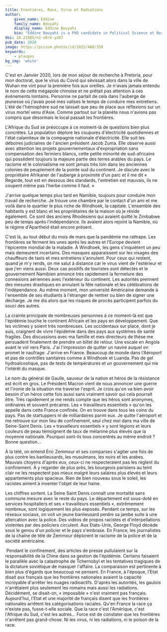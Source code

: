 ```yaml
---
title: Frontières, Race, Virus et Radiations
author:
    given_name: Eddine
    family_name: Bouyahi
    display_name: Eddine Bouyahi
    bio: "Eddine Bouyahi is a PhD candidate in Political Science at Northwestern University and Sciences Po. After completing his Masters at Sciences Po on the politics of land redistribution in Zimbabwe, his current dissertation project focuses on the links between labor, nationalist politics, and populism in Southern Africa."
doi: 10.21985/n2-v6re-yz87
pub_date: 2020
image: https://picsum.photos/id/1025/480/350
keywords:
    - plauges
bg_img: 'white'
---
```


C'est en Janvier 2020, lors de mon séjour de recherche à Pretoria, pour mon doctorat, que le virus du Covid qui sévissait alors dans la ville de Wuhan me vint pour la première fois aux oreilles. Je n'avais jamais entendu le nom de cette mégapole chinoise et ne prêtait pas attention à ces événements lointains. Personne ne parlait de cela dans l'auberge de jeunesse où j'avais posé mes valises le temps de conduire mes entretiens. L'été de l'hémisphère sud ne laissait que peu de place aux réflexions sur un virus mortel venu d'Asie. Comme partout sur la planète nous n'avions pas compris que désormais le local passait les frontières.

L'Afrique du Sud se préoccupe à ce moment-là de questions bien plus concrètes. La population déplore les coupures d'électricité quotidiennes et l'état calamiteux de la compagnie nationale d'électricité. Elle suit les déboires judiciaires de l'ancien président Jacob Zuma. Elle observe aussi avec attention les projets gouvernementaux d'expropriation sans compensation des fermiers blancs, cette petite minorité de sud-africains qui possèdent toujours la majeure partie des terres arables du pays. Le racisme et le colonialisme ne sont jamais très loin dans les anciennes colonies de peuplement de la pointe sud du continent. Je discute avec le propriétaire Afrikaner de l'auberge à proximité d'un parc et il me dit « Regarde, tout est en dessous des standards, l'entretien est mauvais, ils ne coupent même pas l'herbe comme il faut. »

J'arrive quelque temps plus tard en Namibie, toujours pour conduire mon travail de recherche. Je trouve une chambre par le contact d'un ami et me voilà dans le quartier le plus riche de Windhoek, la capitale. L'ensemble des habitants y est blanc et les propriétaires de la maison où je réside également. Ce sont des anciens Rhodésiens qui avaient quitté le Zimbabwe peu de temps après l'indépendance. Ils avaient alors rejoint la Namibie, où le régime d'Apartheid était encore présent. 

C'est là, au tout début du mois de mars que la pandémie me rattrape. Les frontières se ferment les unes après les autres et l'Europe devient l'épicentre mondial de la maladie. À Windhoek, les gens s'inquiètent un peu mais demeurent incertains. Des masques apparaissent sur les visages des chauffeurs de taxis et mes entretiens s'annulent. Pour ceux qui restent, quand je m'y rends, on me salut à distance car le virus vient de l'extérieur et que j'en viens aussi. Deux cas positifs de touristes sont détectés et le gouvernement Namibien annonce très rapidement la fermeture des connexions aériennes avec l'extérieur du continent. Les autorités prennent des mesures drastiques en annulant la fête nationale et les célébrations de l'indépendance. Au même moment, mon université Américaine demande à l'ensemble de ses étudiants à l'étranger de rentrer ou bien de signer une décharge. Je me dis alors que les risques de procès participent parfois du souci des autres. 

La crainte principale de nombreuses personnes à ce moment-là est que l'épidémie touche le continent Africain et les pays en développement. Que les victimes y soient très nombreuses. Les occidentaux sur place, dont je suis, craignent de vivre l'épidémie dans des pays aux systèmes de santé fragiles. Des discussions avec ma famille et mes directeurs de thèse me persuadent finalement de prendre un billet de retour. Une escale en Angola avant le vol vers Paris. J'ai l'impression de quitter un navire auquel on promet le naufrage. J'arrive en France. Beaucoup de monde dans l'Aéroport et pas de contrôles sanitaires comme à Windhoek et Luanda. Pas de gel hydroalcoolique, pas de tests de températures et un gouvernement qui nie l'intérêt du masque.

Le nom du général de Gaulle, sauveur de la nation et héros de la résistance est écrit en gros. Le Président Macron vient de nous annoncer une guerre et l'ironie de la situation me traverse l'esprit. Je crois qu'on va bien avoir besoin d'un héros cette fois aussi sans vraiment savoir qui cela pourrait être. Très rapidement je me rends compte que les héros sont anonymes, ordinaires et souvent précaires. Les « travailleurs essentiels » qu'on les appelle dans cette France confinée. On en trouve dans tous les coins du pays. Pas de startuppers ni de milliardaires parmi eux. Je quitte l'aéroport et me retrouve sur mon lieu de confinement, seul chez moi dans ma ville de Seine-Saint Denis. Les « travailleurs essentiels » y sont légions et leurs couleurs de peau témoignent de taux de mélanine plus élevés que la moyenne nationale. Pourquoi sont-ils tous concentrés au même endroit ? Bonne question... 

À la télé, on entend Éric Zemmour et ses comparses s'agiter une fois de plus contre les banlieusards, les musulmans, les noirs et les arabes. Mauvais citoyens d'après eux, ceux-ci ne respecteraient pas les règlent du confinement. À y regarder de plus près, les bourgeois parisiens au teint clair ne les respectent pas mieux malgré leurs salaires plus élevés et leurs appartements plus spacieux. Rien de bien nouveau sous le soleil, les racistes aiment à inventer l'objet de leur haine. 

Les chiffres sortent. La Seine Saint Denis connaît une mortalité sans commune mesure avec le reste du pays. Le département est sous-doté en services hospitaliers et ses « travailleurs essentiels », extrêmement nombreux, sont logiquement les plus exposés. Pendant ce temps, sur les réseaux sociaux, on voit un jeune banlieusard perdre sa jambe suite à une altercation avec la police. Des vidéos de propos racistes et d'interpellations violentes par des policiers circulent. Aux Etats-Unis, George Floyd décède sous le genou d'un policier et le pays s'embrase. En France, les journalistes de la chaîne de télé de Zemmour déplorent le racisme de la police et de la société américaine.

 Pendant le confinement, des articles de presse pullulaient sur la responsabilité de la Chine dans sa gestion de l'épidémie. Certains faisaient le parallèle avec la catastrophe de Tchernobyl et les tentatives tragiques de la dictature soviétique de masquer l'affaire. La comparaison est pertinente à bien plus d'égards que beaucoup ne pensent. En France, à l'époque, l'Etat disait aux français que les frontières nationales avaient la capacité incroyable d'arrêter les nuages radioactifs. D'après les autorités, les gaulois n'arrêtaient plus seulement les romains mais aussi les radiations. Décidément, se disait-on, « impossible » n'est vraiment pas français. Aujourd'hui, l'Etat et une majorité de français disent que les frontières nationales arrêtent les catégorisations raciales. Qu'en France la race ça n'existe pas, fusse-t-elle sociale. Que la race c'est l'Amérique, c'est l'Afrique du Sud, c'est les autres... Force est de constater que les frontières n'arrêtent pas grand-chose. Ni les virus, ni les radiations, ni le poison de la race.
